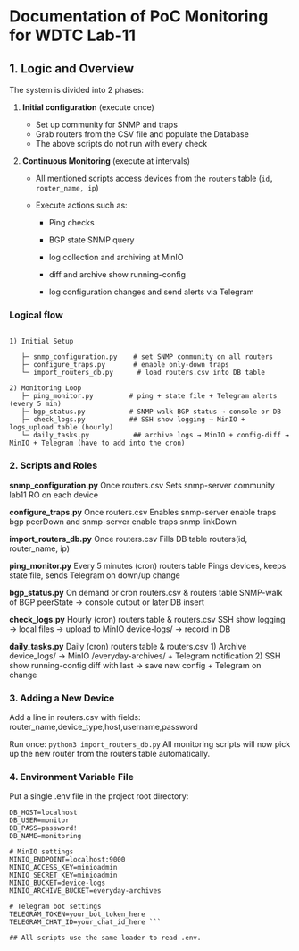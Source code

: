 # Documentation of PoC Monitoring for WDTC Lab-11

## 1. Logic and Overview

The system is divided into 2 phases: 

1. **Initial configuration** (execute once) 
 
   * Set up community for SNMP and traps
   * Grab routers from the CSV file and populate the Database
   * The above scripts do not run with every check

2. **Continuous Monitoring** (execute at intervals)

   * All mentioned scripts access devices from the `routers` table (`id, router_name, ip`) 

   * Execute actions such as:
   
       * Ping checks
       
       * BGP state SNMP query
       
       * log collection and archiving at MinIO
       
       * diff and archive show running-config
       
       * log configuration changes and send alerts via Telegram
        

### Logical flow

```

1) Initial Setup
 
   ├─ snmp_configuration.py    # set SNMP community on all routers
   ├─ configure_traps.py       # enable only-down traps
   └─ import_routers_db.py      # load routers.csv into DB table

2) Monitoring Loop
   ├─ ping_monitor.py         # ping + state file + Telegram alerts (every 5 min)
   ├─ bgp_status.py           # SNMP-walk BGP status → console or DB   
   ├─ check_logs.py           ## SSH show logging → MinIO + logs_upload table (hourly)
   └─ daily_tasks.py           ## archive logs → MinIO + config-diff → MinIO + Telegram (have to add into the cron)
```

### 2. Scripts and  Roles

**snmp_configuration.py**	Once	routers.csv	Sets snmp-server community lab11 RO on each device

**configure_traps.py**	Once	routers.csv	Enables snmp-server enable traps bgp peerDown and snmp-server enable traps snmp linkDown

**import_routers_db.py**	Once	routers.csv	Fills DB table routers(id, router_name, ip)

**ping_monitor.py**	Every 5 minutes (cron)	routers table	Pings devices, keeps state file, sends Telegram on down/up change

**bgp_status.py**	On demand or cron	routers.csv & routers table	SNMP-walk of BGP peerState → console output or later DB insert

**check_logs.py**	Hourly (cron)	routers table & routers.csv	SSH show logging → local files → upload to MinIO device-logs/ → record in DB

**daily_tasks.py**	Daily (cron)	routers table & routers.csv	1) Archive device_logs/ → MinIO /everyday-archives/ + Telegram notification
2) SSH show running-config diff with last → save new config + Telegram on change


### 3. Adding a New Device
Add a line in routers.csv with fields:
router_name,device_type,host,username,password

Run once:
```python3 import_routers_db.py```
All monitoring scripts will now pick up the new router from the routers table automatically.

### 4. Environment Variable File
Put a single .env file in the project root directory:

```# Database settings
DB_HOST=localhost
DB_USER=monitor
DB_PASS=password!
DB_NAME=monitoring

# MinIO settings
MINIO_ENDPOINT=localhost:9000
MINIO_ACCESS_KEY=minioadmin
MINIO_SECRET_KEY=minioadmin
MINIO_BUCKET=device-logs
MINIO_ARCHIVE_BUCKET=everyday-archives

# Telegram bot settings
TELEGRAM_TOKEN=your_bot_token_here
TELEGRAM_CHAT_ID=your_chat_id_here ```

## All scripts use the same loader to read .env.

